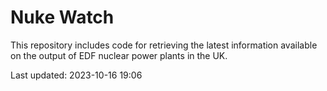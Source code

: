 # Nuke Watch

This repository includes code for retrieving the latest information available on the output of EDF nuclear power plants in the UK.

Last updated: 2023-10-16 19:06